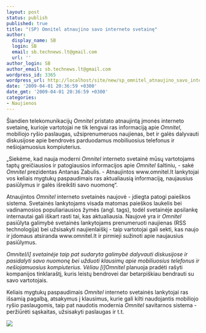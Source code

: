 ```yaml
---
layout: post
status: publish
published: true
title: "(SP) Omnitel atnaujino savo interneto svetainę"
author:
  display_name: SB
  login: SB
  email: sb.technews.lt@gmail.com
  url: ''
author_login: SB
author_email: sb.technews.lt@gmail.com
wordpress_id: 3365
wordpress_url: http://localhost/site/new/sp_omnitel_atnaujino_savo_interneto_svetaine/
date: '2009-04-01 20:36:59 +0300'
date_gmt: '2009-04-01 20:36:59 +0300'
categories:
- Naujienos
---
```

<p>Šiandien telekomunikacijų <i>Omnitel</i> pristato atnaujintą įmonės interneto svetainę, kurioje vartotojai ne tik lengvai ras informaciją apie <i>Omnitel</i>, mobiliojo ryšio paslaugas, užsiprenumeruos naujienas, bet ir galės dalyvauti diskusijose apie bendrovės parduodamus mobiliuosius telefonus ir nešiojamuosius kompiuterius.</p>
<p>„Siekėme, kad nauja moderni <i>Omnitel</i> interneto svetainė mūsų vartotojams taptų greičiausios ir patogiausios informacijos apie <i>Omnitel</i> šaltiniu, - sakė <i>Omnitel</i> prezidentas Antanas Zabulis. - Atnaujintos www.omnitel.lt lankytojai vos keliais mygtukų paspaudimais ras aktualiausią informaciją, naujausius pasiūlymus ir galės išreikšti savo nuomonę“. </p>
<p>Atnaujintos <i>Omnitel</i> interneto svetainės naujovė - įdiegta patogi paieškos sistema. Svetainės lankytojams visada matomas paieškos laukelis bei vadinamosios populiariausios žymės (angl. tags), todėl svetainėje apsilankę internautai gali iškart rasti tai, kas aktualiausia. Naujovė yra ir <i>Omnitel</i> pasiūlyta galimybė svetainės lankytojams prenumeruoti naujienas (RSS technologija) bei užsisakyti naujienlaiškį - taip vartotojai gali sekti, kas naujo ir įdomaus atsiranda www.omnitel.lt ir pirmieji sužinoti apie naujausius pasiūlymus.</p>
<p><i>Omnitel/i] svetainėje taip pat sudaryta galimybė dalyvauti diskusijose ir pasidalyti savo nuomonę bei užduoti klausimų apie mobiliuosius telefonus ir nešiojamuosius kompiuterius. Vėliau [i]Omnitel</i> planuoja pradėti rašyti kompanijos tinklaraštį, kuris leistų bendrovei dar betarpiškiau bendrauti su savo vartotojais. </p>
<p>Keliais mygtukų paspaudimais <i>Omnitel</i> interneto svetainės lankytojai ras išsamią pagalbą, atsakymus į klausimus, kurie gali kilti naudojantis mobiliojo ryšio paslaugomis, taip pat naudotis modernia <i>Omnitel</i> savitarnos sistema -  peržiūrėti sąskaitas, užsisakyti paslaugas ir t.t. </p>
<p><img src="http://www.part.lt/img/4075fee67a795acb77c2630733c913c9589.jpg" /></p>
